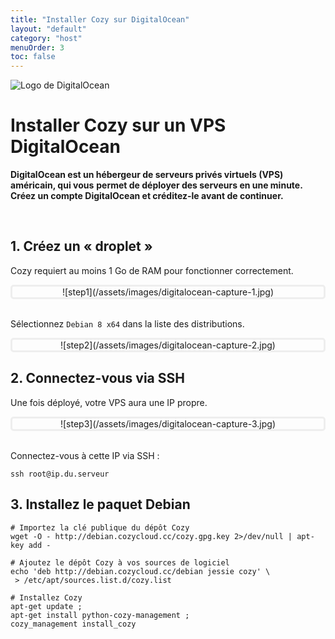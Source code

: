 ```yaml
---
title: "Installer Cozy sur DigitalOcean"
layout: "default"
category: "host"
menuOrder: 3
toc: false
---
```



<div class="install-inner-logo">
<img alt="Logo de DigitalOcean" src="/assets/images/host/digitalocean-logo.svg">
</div>

# Installer Cozy sur un VPS DigitalOcean

**DigitalOcean est un hébergeur de serveurs privés virtuels (VPS) américain, qui vous**
**permet de déployer des serveurs en une minute.**
**Créez un compte DigitalOcean et créditez-le avant de continuer.**

<br>

## 1. Créez un « droplet »

Cozy requiert au moins 1 Go de RAM pour fonctionner correctement.

<div style="border: 3px solid #eee; text-align: center; border-radius: 5px">
![step1](/assets/images/digitalocean-capture-1.jpg)
</div>

<br>

Sélectionnez `Debian 8 x64` dans la liste des distributions.

<div style="border: 3px solid #eee; text-align: center; border-radius: 5px">
![step2](/assets/images/digitalocean-capture-2.jpg)
</div>


## 2. Connectez-vous via SSH

Une fois déployé, votre VPS aura une IP propre.

<div style="border: 3px solid #eee; text-align: center; border-radius: 5px">
![step3](/assets/images/digitalocean-capture-3.jpg)
</div>

<br>

Connectez-vous à cette IP via SSH :
```
ssh root@ip.du.serveur
```


## 3. Installez le paquet Debian

```
# Importez la clé publique du dépôt Cozy
wget -O - http://debian.cozycloud.cc/cozy.gpg.key 2>/dev/null | apt-key add -

# Ajoutez le dépôt Cozy à vos sources de logiciel
echo 'deb http://debian.cozycloud.cc/debian jessie cozy' \
 > /etc/apt/sources.list.d/cozy.list

# Installez Cozy
apt-get update ;
apt-get install python-cozy-management ;
cozy_management install_cozy
```

